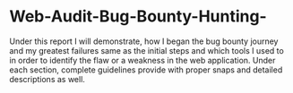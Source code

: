 # Web-Audit-Bug-Bounty-Hunting-
Under this report I will demonstrate, how I began the bug bounty journey and my greatest  failures same as the initial steps and which tools I used to in order to identify the flaw or a weakness  in the web application. Under each section, complete guidelines provide with proper snaps and  detailed descriptions as well.
